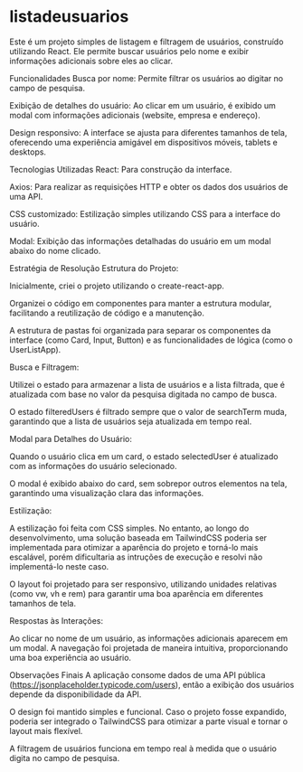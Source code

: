 # listadeusuarios

Este é um projeto simples de listagem e filtragem de usuários, construído utilizando React. 
Ele permite buscar usuários pelo nome e exibir informações adicionais sobre eles ao clicar.

Funcionalidades
Busca por nome: Permite filtrar os usuários ao digitar no campo de pesquisa.

Exibição de detalhes do usuário: Ao clicar em um usuário, é exibido um modal com informações adicionais 
(website, empresa e endereço).

Design responsivo: A interface se ajusta para diferentes tamanhos de tela, 
oferecendo uma experiência amigável em dispositivos móveis, tablets e desktops.

Tecnologias Utilizadas
React: Para construção da interface.

Axios: Para realizar as requisições HTTP e obter os dados dos usuários de uma API.

CSS customizado: Estilização simples utilizando CSS para a interface do usuário.

Modal: Exibição das informações detalhadas do usuário em um modal abaixo do nome clicado.

Estratégia de Resolução
Estrutura do Projeto:

Inicialmente, criei o projeto utilizando o create-react-app.

Organizei o código em componentes para manter a estrutura modular, facilitando a reutilização de código 
e a manutenção.

A estrutura de pastas foi organizada para separar os componentes da interface (como Card, Input, Button) 
e as funcionalidades de lógica (como o UserListApp).

Busca e Filtragem:

Utilizei o estado para armazenar a lista de usuários e a lista filtrada, 
que é atualizada com base no valor da pesquisa digitada no campo de busca.

O estado filteredUsers é filtrado sempre que o valor de searchTerm muda, garantindo que a lista de usuários seja atualizada em tempo real.

Modal para Detalhes do Usuário:

Quando o usuário clica em um card, o estado selectedUser é atualizado com as informações do usuário selecionado.

O modal é exibido abaixo do card, sem sobrepor outros elementos na tela, garantindo uma visualização clara das informações.

Estilização:

A estilização foi feita com CSS simples. No entanto, ao longo do desenvolvimento, uma solução baseada em TailwindCSS 
poderia ser implementada para otimizar a aparência do projeto e torná-lo mais escalável, 
porém dificultaria as intruções de execução e resolvi não implementá-lo neste caso.

O layout foi projetado para ser responsivo, utilizando unidades relativas (como vw, vh e rem) 
para garantir uma boa aparência em diferentes tamanhos de tela.

Respostas às Interações:

Ao clicar no nome de um usuário, as informações adicionais aparecem em um modal. 
A navegação foi projetada de maneira intuitiva, proporcionando uma boa experiência ao usuário.


Observações Finais
A aplicação consome dados de uma API pública (https://jsonplaceholder.typicode.com/users), 
então a exibição dos usuários depende da disponibilidade da API.

O design foi mantido simples e funcional. Caso o projeto fosse expandido, poderia ser integrado o TailwindCSS 
para otimizar a parte visual e tornar o layout mais flexível.

A filtragem de usuários funciona em tempo real à medida que o usuário digita no campo de pesquisa.


